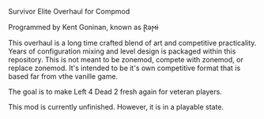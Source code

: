 Survivor Elite Overhaul for Compmod

Programmed by Kent Goninan, known as Ɽǝϻɨ

This overhaul is a long time crafted blend of art and competitive practicality. Years of configuration mixing and level design is packaged within this repository. This is not meant to be zonemod, compete with zonemod, or replace zonemod. It's intended to be it's own competitive format that is based far from vthe vanille game. 

The goal is to make Left 4 Dead 2 fresh again for veteran players.

This mod is currently unfinished. However, it is in a playable state. 
